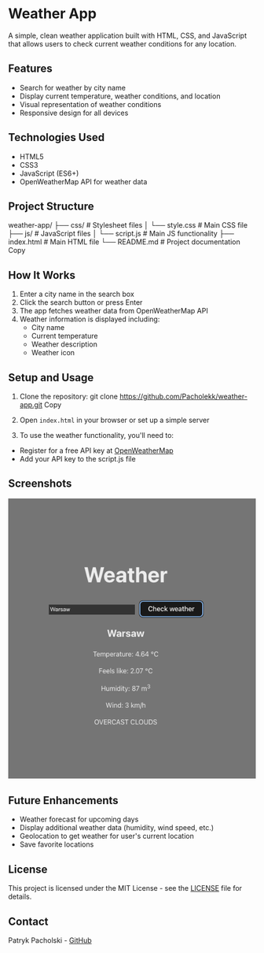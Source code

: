 # Weather App

A simple, clean weather application built with HTML, CSS, and JavaScript that allows users to check current weather conditions for any location.

## Features

- Search for weather by city name
- Display current temperature, weather conditions, and location
- Visual representation of weather conditions
- Responsive design for all devices

## Technologies Used

- HTML5
- CSS3
- JavaScript (ES6+)
- OpenWeatherMap API for weather data

## Project Structure
weather-app/
├── css/              # Stylesheet files
│   └── style.css     # Main CSS file
├── js/               # JavaScript files
│   └── script.js     # Main JS functionality
├── index.html        # Main HTML file
└── README.md         # Project documentation
Copy
## How It Works

1. Enter a city name in the search box
2. Click the search button or press Enter
3. The app fetches weather data from OpenWeatherMap API
4. Weather information is displayed including:
   - City name 
   - Current temperature
   - Weather description
   - Weather icon

## Setup and Usage

1. Clone the repository:
git clone https://github.com/Pacholekk/weather-app.git
Copy
2. Open `index.html` in your browser or set up a simple server

3. To use the weather functionality, you'll need to:
- Register for a free API key at [OpenWeatherMap](https://openweathermap.org/api)
- Add your API key to the script.js file

## Screenshots

![Weather App Screenshot](app.png)

## Future Enhancements

- Weather forecast for upcoming days
- Display additional weather data (humidity, wind speed, etc.)
- Geolocation to get weather for user's current location
- Save favorite locations

## License

This project is licensed under the MIT License - see the [LICENSE](LICENSE) file for details.

## Contact

Patryk Pacholski - [GitHub](https://github.com/Pacholekk)
